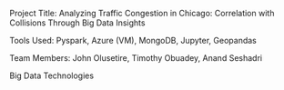 Project Title: Analyzing Traffic Congestion in Chicago: Correlation with Collisions Through Big Data Insights

Tools Used: Pyspark,  Azure (VM), MongoDB, Jupyter, Geopandas

Team Members: John Olusetire, Timothy Obuadey, Anand Seshadri

Big Data Technologies
